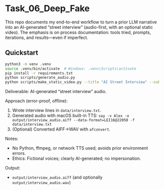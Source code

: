 # Task_06_Deep_Fake

This repo documents my end-to-end workflow to turn a prior LLM narrative into an AI-generated “street interview” (audio-first, with an optional static video). The emphasis is on process documentation: tools tried, prompts, iterations, and results—even if imperfect.

## Quickstart

```bash
python3 -m venv .venv
source .venv/bin/activate  # Windows: .venv\Scripts\activate
pip install -r requirements.txt
python scripts/generate_audio.py
python scripts/make_static_video.py --title "AI Street Interview" --subtitle "Analytics Recap"
```

Deliverable: AI-generated “street interview” audio.

Approach (error-proof, offline):
1) Wrote interview lines in `data/interview.txt`.
2) Generated audio with macOS built-in TTS:
   `say -v Alex -o output/interview_audio.aiff --data-format=LEI16@22050 -f data/interview.txt`
3) (Optional) Converted AIFF→WAV with `afconvert`.

Notes:
- No Python, ffmpeg, or network TTS used; avoids prior environment errors.
- Ethics: Fictional voices; clearly AI-generated; no impersonation.

Output:
- `output/interview_audio.aiff` (and optionally `output/interview_audio.wav`)
